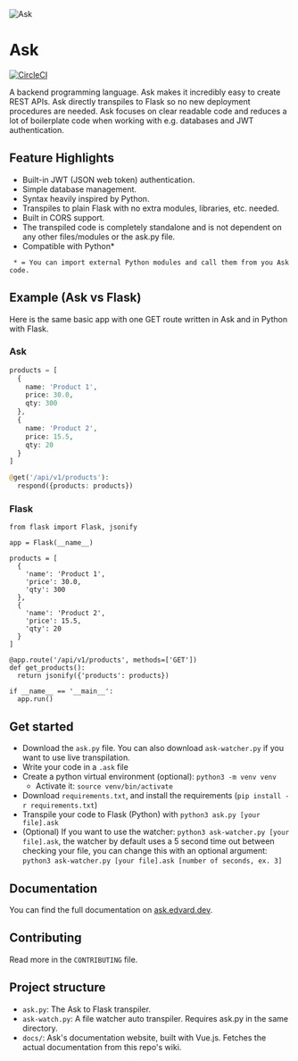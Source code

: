 <img src="https://ask.edvard.dev/banner.png" alt="Ask">

# Ask

[![CircleCI](https://circleci.com/gh/circleci/circleci-docs.svg?style=svg)](https://circleci.com/gh/Buscedv/Ask)

A backend programming language. Ask makes it incredibly easy to create REST APIs. Ask directly transpiles to Flask so no new deployment procedures are needed. Ask focuses on clear readable code and reduces a lot of boilerplate code when working with e.g. databases and JWT authentication.

## Feature Highlights
- Built-in JWT (JSON web token) authentication.
- Simple database management.
- Syntax heavily inspired by Python.
- Transpiles to plain Flask with no extra modules, libraries, etc. needed.
- Built in CORS support.
- The transpiled code is completely standalone and is not dependent on any other files/modules or the ask.py file.
- Compatible with Python*

` * = You can import external Python modules and call them from you Ask code.`

## Example (Ask vs Flask)
Here is the same basic app with one GET route written in Ask and in Python with Flask.

### Ask
```php
products = [
  {
    name: 'Product 1',
    price: 30.0,
    qty: 300
  },
  {
    name: 'Product 2',
    price: 15.5,
    qty: 20
  }
]

@get('/api/v1/products'):
  respond({products: products})
```
### Flask
```python3
from flask import Flask, jsonify

app = Flask(__name__)

products = [
  {
    'name': 'Product 1',
    'price': 30.0,
    'qty': 300
  },
  {
    'name': 'Product 2',
    'price': 15.5,
    'qty': 20
  }
]

@app.route('/api/v1/products', methods=['GET'])
def get_products():
  return jsonify({'products': products})
  
if __name__ == '__main__':
  app.run()
```

## Get started
- Download the `ask.py` file. You can also download `ask-watcher.py` if you want to use live transpilation.
- Write your code in a `.ask` file
- Create a python virtual environment (optional): `python3 -m venv venv`
  - Activate it: `source venv/bin/activate`
- Download `requirements.txt`, and install the requirements (`pip install -r requirements.txt`)
- Transpile your code to Flask (Python) with `python3 ask.py [your file].ask`
- (Optional) If you want to use the watcher: `python3 ask-watcher.py [your file].ask`, the watcher by default uses a 5 second time out between checking your file, you can change this with an optional argument: `python3 ask-watcher.py [your file].ask [number of seconds, ex. 3]`

## Documentation
You can find the full documentation on [ask.edvard.dev](https://ask.edvard.dev).

## Contributing
Read more in the `CONTRIBUTING` file.

## Project structure
- `ask.py`: The Ask to Flask transpiler.
- `ask-watch.py`: A file watcher auto transpiler. Requires ask.py in the same directory.
- `docs/`: Ask's documentation website, built with Vue.js. Fetches the actual documentation from this repo's wiki.
